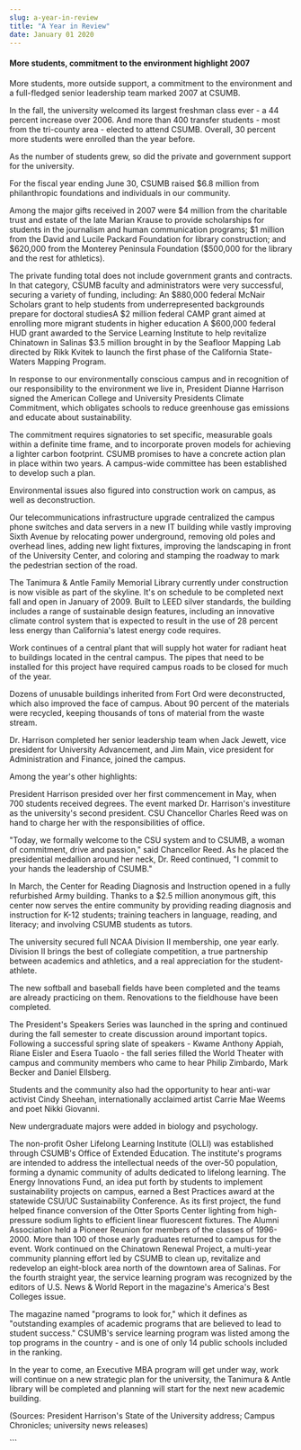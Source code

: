```yaml
---
slug: a-year-in-review
title: "A Year in Review"
date: January 01 2020
---
```


 
<h4>More students, commitment to the environment highlight 2007</h4>
<p>
  More students, more outside support, a commitment to the environment and a
  full-fledged senior leadership team marked 2007 at CSUMB.
</p>
<p>
  In the fall, the university welcomed its largest freshman class ever - a 44
  percent increase over 2006. And more than 400 transfer students - most from
  the tri-county area - elected to attend CSUMB. Overall, 30 percent more
  students were enrolled than the year before.
</p>
<p>
  As the number of students grew, so did the private and government support for
  the university.
</p>
<p>
  For the fiscal year ending June 30, CSUMB raised $6.8 million from
  philanthropic foundations and individuals in our community.
</p>
<p>
  Among the major gifts received in 2007 were $4 million from the charitable
  trust and estate of the late Marian Krause to provide scholarships for
  students in the journalism and human communication programs; $1 million from
  the David and Lucile Packard Foundation for library construction; and $620,000
  from the Monterey Peninsula Foundation ($500,000 for the library and the rest
  for athletics).
</p>
<p>
  The private funding total does not include government grants and contracts. In
  that category, CSUMB faculty and administrators were very successful, securing
  a variety of funding, including: An $880,000 federal McNair Scholars grant to
  help students from underrepresented backgrounds prepare for doctoral studiesA
  $2 million federal CAMP grant aimed at enrolling more migrant students in
  higher education A $600,000 federal HUD grant awarded to the Service Learning
  Institute to help revitalize Chinatown in Salinas $3.5 million brought in by
  the Seafloor Mapping Lab directed by Rikk Kvitek to launch the first phase of
  the California State-Waters Mapping Program.
</p>
<p>
  In response to our environmentally conscious campus and in recognition of our
  responsibility to the environment we live in, President Dianne Harrison signed
  the American College and University Presidents Climate Commitment, which
  obligates schools to reduce greenhouse gas emissions and educate about
  sustainability.
</p>
<p>
  The commitment requires signatories to set specific, measurable goals within a
  definite time frame, and to incorporate proven models for achieving a lighter
  carbon footprint. CSUMB promises to have a concrete action plan in place
  within two years. A campus-wide committee has been established to develop such
  a plan.
</p>
<p>
  Environmental issues also figured into construction work on campus, as well as
  deconstruction.
</p>
<p>
  Our telecommunications infrastructure upgrade centralized the campus phone
  switches and data servers in a new IT building while vastly improving Sixth
  Avenue by relocating power underground, removing old poles and overhead lines,
  adding new light fixtures, improving the landscaping in front of the
  University Center, and coloring and stamping the roadway to mark the
  pedestrian section of the road.
</p>
<p>
  The Tanimura &amp; Antle Family Memorial Library currently under construction
  is now visible as part of the skyline. It's on schedule to be completed next
  fall and open in January of 2009. Built to LEED silver standards, the building
  includes a range of sustainable design features, including an innovative
  climate control system that is expected to result in the use of 28 percent
  less energy than California's latest energy code requires.
</p>
<p>
  Work continues of a central plant that will supply hot water for radiant heat
  to buildings located in the central campus. The pipes that need to be
  installed for this project have required campus roads to be closed for much of
  the year.
</p>
<p>
  Dozens of unusable buildings inherited from Fort Ord were deconstructed, which
  also improved the face of campus. About 90 percent of the materials were
  recycled, keeping thousands of tons of material from the waste stream.
</p>
<p>
  Dr. Harrison completed her senior leadership team when Jack Jewett, vice
  president for University Advancement, and Jim Main, vice president for
  Administration and Finance, joined the campus.
</p>
<p>Among the year's other highlights:</p>
<p>
  President Harrison presided over her first commencement in May, when 700
  students received degrees. The event marked Dr. Harrison's investiture as the
  university's second president. CSU Chancellor Charles Reed was on hand to
  charge her with the responsibilities of office.
</p>
<p>
  "Today, we formally welcome to the CSU system and to CSUMB, a woman of
  commitment, drive and passion," said Chancellor Reed. As he placed the
  presidential medallion around her neck, Dr. Reed continued, "I commit to your
  hands the leadership of CSUMB."
</p>
<p>
  In March, the Center for Reading Diagnosis and Instruction opened in a fully
  refurbished Army building. Thanks to a $2.5 million anonymous gift, this
  center now serves the entire community by providing reading diagnosis and
  instruction for K-12 students; training teachers in language, reading, and
  literacy; and involving CSUMB students as tutors.
</p>
<p>
  The university secured full NCAA Division II membership, one year early.
  Division II brings the best of collegiate competition, a true partnership
  between academics and athletics, and a real appreciation for the
  student-athlete.
</p>
<p>
  The new softball and baseball fields have been completed and the teams are
  already practicing on them. Renovations to the fieldhouse have been completed.
</p>
<p>
  The President's Speakers Series was launched in the spring and continued
  during the fall semester to create discussion around important topics.
  Following a successful spring slate of speakers - Kwame Anthony Appiah, Riane
  Eisler and Esera Tuaolo - the fall series filled the World Theater with campus
  and community members who came to hear Philip Zimbardo, Mark Becker and Daniel
  Ellsberg.
</p>
<p>
  Students and the community also had the opportunity to hear anti-war activist
  Cindy Sheehan, internationally acclaimed artist Carrie Mae Weems and poet
  Nikki Giovanni.
</p>
<p>New undergraduate majors were added in biology and psychology.</p>
<p>
  The non-profit Osher Lifelong Learning Institute (OLLI) was established
  through CSUMB's Office of Extended Education. The institute's programs are
  intended to address the intellectual needs of the over-50 population, forming
  a dynamic community of adults dedicated to lifelong learning. The Energy
  Innovations Fund, an idea put forth by students to implement sustainability
  projects on campus, earned a Best Practices award at the statewide CSU/UC
  Sustainability Conference. As its first project, the fund helped finance
  conversion of the Otter Sports Center lighting from high-pressure sodium
  lights to efficient linear fluorescent fixtures. The Alumni Association held a
  Pioneer Reunion for members of the classes of 1996-2000. More than 100 of
  those early graduates returned to campus for the event. Work continued on the
  Chinatown Renewal Project, a multi-year community planning effort led by CSUMB
  to clean up, revitalize and redevelop an eight-block area north of the
  downtown area of Salinas. For the fourth straight year, the service learning
  program was recognized by the editors of U.S. News &amp; World Report in the
  magazine's America's Best Colleges issue.
</p>
<p>
  The magazine named "programs to look for," which it defines as "outstanding
  examples of academic programs that are believed to lead to student success."
  CSUMB's service learning program was listed among the top programs in the
  country - and is one of only 14 public schools included in the ranking.
</p>
<p>
  In the year to come, an Executive MBA program will get under way, work will
  continue on a new strategic plan for the university, the Tanimura &amp; Antle
  library will be completed and planning will start for the next new academic
  building.
</p>
<p>
  (Sources: President Harrison's State of the University address; Campus
  Chronicles; university news releases)
</p>
```
